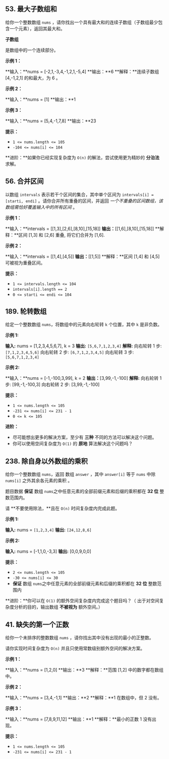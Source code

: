 53\. 最大子数组和
-----------

给你一个整数数组 `nums` ，请你找出一个具有最大和的连续子数组（子数组最少包含一个元素），返回其最大和。

**子数组**

是数组中的一个连续部分。

**示例 1：**

**输入：**nums = \[-2,1,-3,4,-1,2,1,-5,4\]
**输出：**6
**解释：**连续子数组 \[4,-1,2,1\] 的和最大，为 6 。

**示例 2：**

**输入：**nums = \[1\]
**输出：**1

**示例 3：**

**输入：**nums = \[5,4,-1,7,8\]
**输出：**23

**提示：**

*   `1 <= nums.length <= 105`
*   `-104 <= nums[i] <= 104`

**进阶：**如果你已经实现复杂度为 `O(n)` 的解法，尝试使用更为精妙的 **分治法** 求解。

56\. 合并区间
---------

以数组 `intervals` 表示若干个区间的集合，其中单个区间为 `intervals[i] = [starti, endi]` 。请你合并所有重叠的区间，并返回 _一个不重叠的区间数组，该数组需恰好覆盖输入中的所有区间_ 。

**示例 1：**

**输入：**intervals = \[\[1,3\],\[2,6\],\[8,10\],\[15,18\]\]
**输出：**\[\[1,6\],\[8,10\],\[15,18\]\]
**解释：**区间 \[1,3\] 和 \[2,6\] 重叠, 将它们合并为 \[1,6\].

**示例 2：**

**输入：**intervals = \[\[1,4\],\[4,5\]\]
**输出：**\[\[1,5\]\]
**解释：**区间 \[1,4\] 和 \[4,5\] 可被视为重叠区间。

**提示：**

*   `1 <= intervals.length <= 104`
*   `intervals[i].length == 2`
*   `0 <= starti <= endi <= 104`

189\. 轮转数组
----------

给定一个整数数组 `nums`，将数组中的元素向右轮转 `k` 个位置，其中 `k` 是非负数。

**示例 1:**

**输入:** nums = \[1,2,3,4,5,6,7\], k = 3
**输出:** `[5,6,7,1,2,3,4]`
**解释:**
向右轮转 1 步: `[7,1,2,3,4,5,6]`
向右轮转 2 步: `[6,7,1,2,3,4,5]`
向右轮转 3 步: `[5,6,7,1,2,3,4]`

**示例 2:**

**输入：**nums = \[-1,-100,3,99\], k = 2
**输出：**\[3,99,-1,-100\]
**解释:** 
向右轮转 1 步: \[99,-1,-100,3\]
向右轮转 2 步: \[3,99,-1,-100\]

**提示：**

*   `1 <= nums.length <= 105`
*   `-231 <= nums[i] <= 231 - 1`
*   `0 <= k <= 105`

**进阶：**

*   尽可能想出更多的解决方案，至少有 **三种** 不同的方法可以解决这个问题。
*   你可以使用空间复杂度为 `O(1)` 的 **原地** 算法解决这个问题吗？

238\. 除自身以外数组的乘积
----------------

给你一个整数数组 `nums`，返回 数组 `answer` ，其中 `answer[i]` 等于 `nums` 中除 `nums[i]` 之外其余各元素的乘积 。

题目数据 **保证** 数组 `nums`之中任意元素的全部前缀元素和后缀的乘积都在  **32 位** 整数范围内。

请 **不要使用除法，**且在 `O(n)` 时间复杂度内完成此题。

**示例 1:**

**输入:** nums = `[1,2,3,4]`
**输出:** `[24,12,8,6]`

**示例 2:**

**输入:** nums = \[-1,1,0,-3,3\]
**输出:** \[0,0,9,0,0\]

**提示：**

*   `2 <= nums.length <= 105`
*   `-30 <= nums[i] <= 30`
*   **保证** 数组 `nums`之中任意元素的全部前缀元素和后缀的乘积都在  **32 位** 整数范围内

**进阶：**你可以在 `O(1)` 的额外空间复杂度内完成这个题目吗？（ 出于对空间复杂度分析的目的，输出数组 **不被视为** 额外空间。）

41\. 缺失的第一个正数
-------------

给你一个未排序的整数数组 `nums` ，请你找出其中没有出现的最小的正整数。

请你实现时间复杂度为 `O(n)` 并且只使用常数级别额外空间的解决方案。

**示例 1：**

**输入：**nums = \[1,2,0\]
**输出：**3
**解释：**范围 \[1,2\] 中的数字都在数组中。

**示例 2：**

**输入：**nums = \[3,4,-1,1\]
**输出：**2
**解释：**1 在数组中，但 2 没有。

**示例 3：**

**输入：**nums = \[7,8,9,11,12\]
**输出：**1
**解释：**最小的正数 1 没有出现。

**提示：**

*   `1 <= nums.length <= 105`
*   `-231 <= nums[i] <= 231 - 1`
